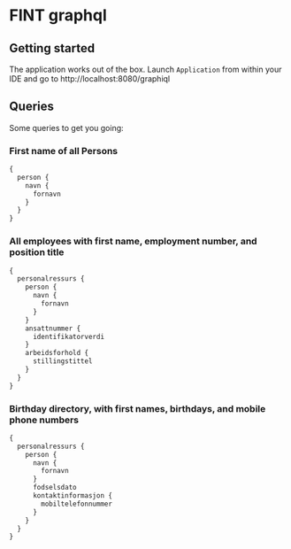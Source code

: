 # FINT graphql

## Getting started

The application works out of the box.  Launch `Application` from within your IDE and go to http://localhost:8080/graphiql

## Queries

Some queries to get you going:

### First name of all Persons

```graphql
{
  person {
    navn {
      fornavn
    }
  }
}
```

### All employees with first name, employment number, and position title

```graphql
{
  personalressurs {
    person {
      navn {
        fornavn
      }
    }
    ansattnummer {
      identifikatorverdi
    }
    arbeidsforhold {
      stillingstittel
    }
  }
}
```

### Birthday directory, with first names, birthdays, and mobile phone numbers

```graphql
{
  personalressurs {
    person {
      navn {
        fornavn
      }
      fodselsdato
      kontaktinformasjon {
        mobiltelefonnummer
      }
    }
  }
}
```
